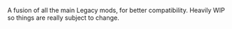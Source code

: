 A fusion of all the main Legacy mods, for better compatibility. Heavily WIP so things are really subject to change.
